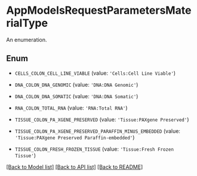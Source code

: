 # AppModelsRequestParametersMaterialType

An enumeration.

## Enum

* `CELLS_COLON_CELL_LINE_VIABLE` (value: `'Cells:Cell Line Viable'`)

* `DNA_COLON_DNA_GENOMIC` (value: `'DNA:DNA Genomic'`)

* `DNA_COLON_DNA_SOMATIC` (value: `'DNA:DNA Somatic'`)

* `RNA_COLON_TOTAL_RNA` (value: `'RNA:Total RNA'`)

* `TISSUE_COLON_PA_XGENE_PRESERVED` (value: `'Tissue:PAXgene Preserved'`)

* `TISSUE_COLON_PA_XGENE_PRESERVED_PARAFFIN_MINUS_EMBEDDED` (value: `'Tissue:PAXgene Preserved Paraffin-embedded'`)

* `TISSUE_COLON_FRESH_FROZEN_TISSUE` (value: `'Tissue:Fresh Frozen Tissue'`)

[[Back to Model list]](../README.md#documentation-for-models) [[Back to API list]](../README.md#documentation-for-api-endpoints) [[Back to README]](../README.md)


